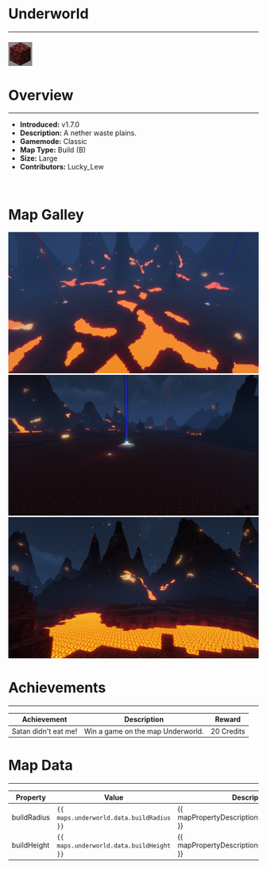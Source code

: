 <!-- replace _map_ with the actual map name -->
<!-- change gamemode type for the Map data description  -->
# Underworld

***

#### ![underworldicon](../assets/maps/underworld/underworld-icon.jpg)

# Overview
***
- **Introduced:** v1.7.0
- **Description:** A nether waste plains.
- **Gamemode:** Classic
- **Map Type:** Build (B)
- **Size:** Large
- **Contributors:** Lucky_Lew

<br />  

# Map Galley
![Underworld - Overview](../assets/maps/underworld/underworld-overview.jpg '')
![Underworld - Beacon](../assets/maps/underworld/underworld-beacon.jpg '')
![Underworld - Extra](../assets/maps/underworld/underworld-extra.jpg '')

# Achievements
***

| Achievement | Description | Reward |
| ----- | ----- | ------ |
| Satan didn't eat me! | Win a game on the map Underworld. | 20 Credits |



# Map Data
***

| Property | Value | Description |
| ----------- | ----------- | ------ |
| buildRadius |`{{ maps.underworld.data.buildRadius }}`| {{ mapPropertyDescriptions.buildRadius.classic }} |
| buildHeight |`{{ maps.underworld.data.buildHeight }}`| {{ mapPropertyDescriptions.buildHeight.classic }} |